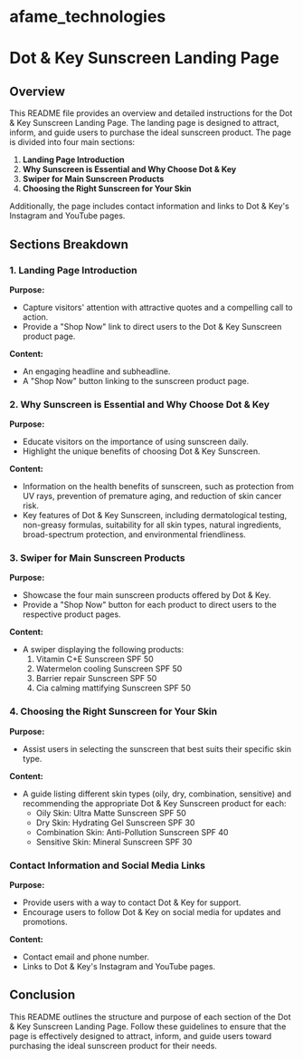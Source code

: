 # afame_technologies
# Dot & Key Sunscreen Landing Page 

## Overview
This README file provides an overview and detailed instructions for the Dot & Key Sunscreen Landing Page. The landing page is designed to attract, inform, and guide users to purchase the ideal sunscreen product. The page is divided into four main sections:

1. **Landing Page Introduction**
2. **Why Sunscreen is Essential and Why Choose Dot & Key**
3. **Swiper for Main Sunscreen Products**
4. **Choosing the Right Sunscreen for Your Skin**

Additionally, the page includes contact information and links to Dot & Key's Instagram and YouTube pages.

## Sections Breakdown

### 1. Landing Page Introduction
**Purpose:** 
- Capture visitors' attention with attractive quotes and a compelling call to action.
- Provide a "Shop Now" link to direct users to the Dot & Key Sunscreen product page.

**Content:**
- An engaging headline and subheadline.
- A "Shop Now" button linking to the sunscreen product page.

### 2. Why Sunscreen is Essential and Why Choose Dot & Key
**Purpose:**
- Educate visitors on the importance of using sunscreen daily.
- Highlight the unique benefits of choosing Dot & Key Sunscreen.

**Content:**
- Information on the health benefits of sunscreen, such as protection from UV rays, prevention of premature aging, and reduction of skin cancer risk.
- Key features of Dot & Key Sunscreen, including dermatological testing, non-greasy formulas, suitability for all skin types, natural ingredients, broad-spectrum protection, and environmental friendliness.

### 3. Swiper for Main Sunscreen Products
**Purpose:**
- Showcase the four main sunscreen products offered by Dot & Key.
- Provide a "Shop Now" button for each product to direct users to the respective product pages.

**Content:**
- A swiper displaying the following products:
  1. Vitamin C+E Sunscreen SPF 50
  2. Watermelon cooling Sunscreen SPF 50
  3. Barrier repair Sunscreen SPF 50
  4. Cia calming mattifying Sunscreen SPF 50

### 4. Choosing the Right Sunscreen for Your Skin
**Purpose:**
- Assist users in selecting the sunscreen that best suits their specific skin type.

**Content:**
- A guide listing different skin types (oily, dry, combination, sensitive) and recommending the appropriate Dot & Key Sunscreen product for each:
  - Oily Skin: Ultra Matte Sunscreen SPF 50
  - Dry Skin: Hydrating Gel Sunscreen SPF 30
  - Combination Skin: Anti-Pollution Sunscreen SPF 40
  - Sensitive Skin: Mineral Sunscreen SPF 30

### Contact Information and Social Media Links
**Purpose:**
- Provide users with a way to contact Dot & Key for support.
- Encourage users to follow Dot & Key on social media for updates and promotions.

**Content:**
- Contact email and phone number.
- Links to Dot & Key's Instagram and YouTube pages.

## Conclusion
This README outlines the structure and purpose of each section of the Dot & Key Sunscreen Landing Page. Follow these guidelines to ensure that the page is effectively designed to attract, inform, and guide users toward purchasing the ideal sunscreen product for their needs.

